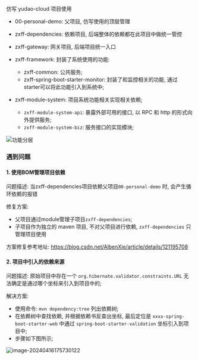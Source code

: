 仿写 yudao-cloud 项目使用

- 00-personal-demo: 父项目, 仿写使用的顶层管理

- zxff-dependencies: 依赖项目, 后端整体的依赖都在此项目中做统一管控
- zxff-gateway: 网关项目, 后端项目统一入口
- zxff-framework: 封装了系统使用的功能:
  - zxff-common: 公共服务;
  - zxff-spring-boot-starter-monitor: 封装了和监控相关的功能, 通过starter可以将此功能引入到系统中;
- zxff-module-system: 项目系统功能相关实现相关依赖;
  - `zxff-module-system-api`: 暴露外部可用的接口, 以 RPC 和 http 的形式向外提供服务;
  - `zxff-module-system-biz`: 服务接口的实现模块;

![功能分层](../../temp_pic/ruoyi-vue-pro-biz.png)



### 遇到问题

#### 1. 使用BOM管理项目依赖

问题描述: 当zxff-dependencies项目依赖父项目`00-personal-demo` 时, 会产生循环依赖的报错

修复方案: 

- 父项目通过module管理子项目`zxff-dependencies`;
- 子项目作为独立的 maven 项目, 不对父项目进行依赖, `zxff-dependencies` 只管理项目使用

方案修复参考地址: https://blog.csdn.net/AlbenXie/article/details/121195708

#### 2. 项目中引入的依赖来源

问题描述: 原始项目中存在一个 `org.hibernate.validator.constraints.URL` 无法确定是通过哪个坐标来引入到项目中的;

解决方案:

- 使用命令: `mvn dependency:tree` 列出依赖树;
- 在依赖树中查找依赖, 并根据依赖书反查出坐标, 最后定位是 `xxxx-spring-boot-starter-web` 中通过 `spring-boot-starter-validation` 坐标引入到项目中;
- 步骤如下图所示;

![image-20240416175730122](../../temp_pic/image-20240416175730122.png)

